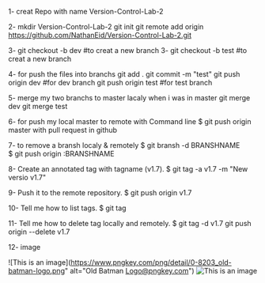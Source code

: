 1- creat Repo with name Version-Control-Lab-2

2- mkdir Version-Control-Lab-2 git init git remote add origin https://github.com/NathanEid/Version-Control-Lab-2.git

3- git checkout -b dev #to creat a new branch 3- git checkout -b test #to creat a new branch

4- for push the files into branchs git add . git commit -m "test" git push origin dev #for dev branch git push origin test #for test branch

5- merge my two branchs to master lacaly when i was in master git merge dev git merge test

6- for push my local master to remote with Command line
$ git push origin master with pull request in github

7- to remove a bransh localy & remotely
$ git bransh -d BRANSHNAME  
$ git push origin :BRANSHNAME

8- Create an annotated tag with tagname (v1.7).
$ git tag -a v1.7 -m "New versio v1.7"

9- Push it to the remote repository.
$ git push origin v1.7

10- Tell me how to list tags.
$ git tag

11- Tell me how to delete tag locally and remotely.
$ git tag -d v1.7 git push origin --delete v1.7

12- image

![This is an image](https://www.pngkey.com/png/detail/0-8203_old-batman-logo.png" alt="Old Batman Logo@pngkey.com")
![This is an image](https://myoctocat.com/assets/images/base-octocat.svg)
